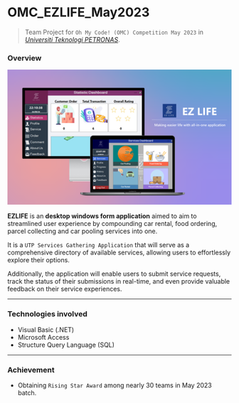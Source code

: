 # OMC_EZLIFE_May2023

> Team Project for `Oh My Code! (OMC) Competition May 2023` in [*Universiti Teknologi PETRONAS*](https://www.utp.edu.my/Pages/Home.aspx).


### Overview
![EZLIFE](./Resources/Projects_EZLIFE.png)

**EZLIFE** is an **desktop windows form application** aimed to aim to streamlined user experience by compounding car rental, food ordering, parcel collecting and car pooling services into one.

It is a `UTP Services Gathering Application` that will serve as a comprehensive directory of available services, allowing users to effortlessly explore their options. 

Additionally, the application will enable users to submit service requests, track the status of their submissions in real-time, and even provide valuable feedback on their service experiences. 

---
### Technologies involved
- Visual Basic (.NET)
- Microsoft Access
- Structure Query Language (SQL)

---
### Achievement
- Obtaining `Rising Star Award` among nearly 30 teams in May 2023 batch.